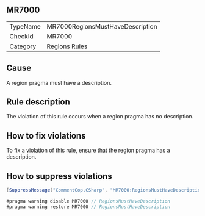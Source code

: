## MR7000

<table>
<tr>
  <td>TypeName</td>
  <td>MR7000RegionsMustHaveDescription</td>
</tr>
<tr>
  <td>CheckId</td>
  <td>MR7000</td>
</tr>
<tr>
  <td>Category</td>
  <td>Regions Rules</td>
</tr>
</table>

## Cause

A region pragma must have a description.

## Rule description

The violation of this rule occurs when a region pragma has no description.

## How to fix violations

To fix a violation of this rule, ensure that the region pragma has a description.

## How to suppress violations

```csharp
[SuppressMessage("CommentCop.CSharp", "MR7000:RegionsMustHaveDescription", Justification = "Reviewed.")]
```

```csharp
#pragma warning disable MR7000 // RegionsMustHaveDescription
#pragma warning restore MR7000 // RegionsMustHaveDescription
```